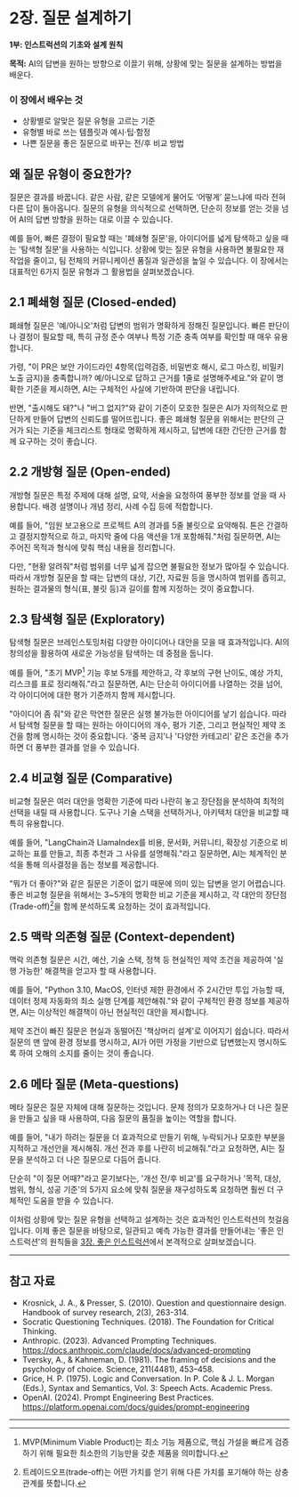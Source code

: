 # 2장. 질문 설계하기

**1부: 인스트럭션의 기초와 설계 원칙**

**목적:** AI의 답변을 원하는 방향으로 이끌기 위해, 상황에 맞는 질문을 설계하는 방법을 배운다.

### 이 장에서 배우는 것
- 상황별로 알맞은 질문 유형을 고르는 기준
- 유형별 바로 쓰는 템플릿과 예시·팁·함정
- 나쁜 질문을 좋은 질문으로 바꾸는 전/후 비교 방법

## 왜 질문 유형이 중요한가?

질문은 결과를 바꿉니다. 같은 사람, 같은 모델에게 물어도 ‘어떻게’ 묻느냐에 따라 전혀 다른 답이 돌아옵니다. 질문의 유형을 의식적으로 선택하면, 단순히 정보를 얻는 것을 넘어 AI의 답변 방향을 원하는 대로 이끌 수 있습니다.

예를 들어, 빠른 결정이 필요할 때는 '폐쇄형 질문'을, 아이디어를 넓게 탐색하고 싶을 때는 '탐색형 질문'을 사용하는 식입니다. 상황에 맞는 질문 유형을 사용하면 불필요한 재작업을 줄이고, 팀 전체의 커뮤니케이션 품질과 일관성을 높일 수 있습니다. 이 장에서는 대표적인 6가지 질문 유형과 그 활용법을 살펴보겠습니다.

 

## 2.1 폐쇄형 질문 (Closed-ended)

폐쇄형 질문은 '예/아니오'처럼 답변의 범위가 명확하게 정해진 질문입니다. 빠른 판단이나 결정이 필요할 때, 특히 규정 준수 여부나 특정 기준 충족 여부를 확인할 때 매우 유용합니다.

가령, "이 PR은 보안 가이드라인 4항목(입력검증, 비밀번호 해시, 로그 마스킹, 비밀키 노출 금지)을 충족합니까? 예/아니오로 답하고 근거를 1줄로 설명해주세요."와 같이 명확한 기준을 제시하면, AI는 구체적인 사실에 기반하여 판단을 내립니다.

반면, "출시해도 돼?"나 "버그 없지?"와 같이 기준이 모호한 질문은 AI가 자의적으로 판단하게 만들어 답변의 신뢰도를 떨어뜨립니다. 좋은 폐쇄형 질문을 위해서는 판단의 근거가 되는 기준을 체크리스트 형태로 명확하게 제시하고, 답변에 대한 간단한 근거를 함께 요구하는 것이 좋습니다.

## 2.2 개방형 질문 (Open-ended)

개방형 질문은 특정 주제에 대해 설명, 요약, 서술을 요청하여 풍부한 정보를 얻을 때 사용합니다. 배경 설명이나 개념 정리, 사례 수집 등에 적합합니다.

예를 들어, "임원 보고용으로 프로젝트 A의 경과를 5줄 불릿으로 요약해줘. 톤은 간결하고 결정지향적으로 하고, 마지막 줄에 다음 액션을 1개 포함해줘."처럼 질문하면, AI는 주어진 목적과 형식에 맞춰 핵심 내용을 정리합니다.

다만, "현황 알려줘"처럼 범위를 너무 넓게 잡으면 불필요한 정보가 많아질 수 있습니다. 따라서 개방형 질문을 할 때는 답변의 대상, 기간, 자료원 등을 명시하여 범위를 좁히고, 원하는 결과물의 형식(표, 불릿 등)과 길이를 함께 지정하는 것이 중요합니다.

## 2.3 탐색형 질문 (Exploratory)

탐색형 질문은 브레인스토밍처럼 다양한 아이디어나 대안을 모을 때 효과적입니다. AI의 창의성을 활용하여 새로운 가능성을 탐색하는 데 중점을 둡니다.

예를 들어, "초기 MVP[^1] 기능 후보 5개를 제안하고, 각 후보의 구현 난이도, 예상 가치, 리스크를 표로 정리해줘."라고 질문하면, AI는 단순히 아이디어를 나열하는 것을 넘어, 각 아이디어에 대한 평가 기준까지 함께 제시합니다.

"아이디어 좀 줘"와 같은 막연한 질문은 실행 불가능한 아이디어를 낳기 쉽습니다. 따라서 탐색형 질문을 할 때는 원하는 아이디어의 개수, 평가 기준, 그리고 현실적인 제약 조건을 함께 명시하는 것이 중요합니다. '중복 금지'나 '다양한 카테고리' 같은 조건을 추가하면 더 풍부한 결과를 얻을 수 있습니다.

## 2.4 비교형 질문 (Comparative)

비교형 질문은 여러 대안을 명확한 기준에 따라 나란히 놓고 장단점을 분석하여 최적의 선택을 내릴 때 사용합니다. 도구나 기술 스택을 선택하거나, 아키텍처 대안을 비교할 때 특히 유용합니다.

예를 들어, "LangChain과 LlamaIndex를 비용, 문서화, 커뮤니티, 확장성 기준으로 비교하는 표를 만들고, 최종 추천과 그 사유를 설명해줘."라고 질문하면, AI는 체계적인 분석을 통해 의사결정을 돕는 정보를 제공합니다.

"뭐가 더 좋아?"와 같은 질문은 기준이 없기 때문에 의미 있는 답변을 얻기 어렵습니다. 좋은 비교형 질문을 위해서는 3~5개의 명확한 비교 기준을 제시하고, 각 대안의 장단점(Trade-off)[^2]을 함께 분석하도록 요청하는 것이 효과적입니다.

## 2.5 맥락 의존형 질문 (Context-dependent)

맥락 의존형 질문은 시간, 예산, 기술 스택, 정책 등 현실적인 제약 조건을 제공하여 '실행 가능한' 해결책을 얻고자 할 때 사용합니다.

예를 들어, "Python 3.10, MacOS, 인터넷 제한 환경에서 주 2시간만 투입 가능할 때, 데이터 정제 자동화의 최소 실행 단계를 제안해줘."와 같이 구체적인 환경 정보를 제공하면, AI는 이상적인 해결책이 아닌 현실적인 대안을 제시합니다.

제약 조건이 빠진 질문은 현실과 동떨어진 '책상머리 설계'로 이어지기 쉽습니다. 따라서 질문의 맨 앞에 환경 정보를 명시하고, AI가 어떤 가정을 기반으로 답변했는지 명시하도록 하여 오해의 소지를 줄이는 것이 좋습니다.

## 2.6 메타 질문 (Meta-questions)

메타 질문은 질문 자체에 대해 질문하는 것입니다. 문제 정의가 모호하거나 더 나은 질문을 만들고 싶을 때 사용하여, 다음 질문의 품질을 높이는 역할을 합니다.

예를 들어, "내가 하려는 질문을 더 효과적으로 만들기 위해, 누락되거나 모호한 부분을 지적하고 개선안을 제시해줘. 개선 전과 후를 나란히 비교해줘."라고 요청하면, AI는 질문을 분석하고 더 나은 질문으로 다듬어 줍니다.

단순히 "이 질문 어때?"라고 묻기보다는, '개선 전/후 비교'를 요구하거나 '목적, 대상, 범위, 형식, 성공 기준'의 5가지 요소에 맞춰 질문을 재구성하도록 요청하면 훨씬 더 구체적인 도움을 받을 수 있습니다.

이처럼 상황에 맞는 질문 유형을 선택하고 설계하는 것은 효과적인 인스트럭션의 첫걸음입니다. 이제 좋은 질문을 바탕으로, 일관되고 예측 가능한 결과를 만들어내는 '좋은 인스트럭션'의 원칙들을 [3장. 좋은 인스트럭션](03-good-instructions.md)에서 본격적으로 살펴보겠습니다.

---

## 참고 자료

- Krosnick, J. A., & Presser, S. (2010). Question and questionnaire design. Handbook of survey research, 2(3), 263-314.
- Socratic Questioning Techniques. (2018). The Foundation for Critical Thinking.
- Anthropic. (2023). Advanced Prompting Techniques. https://docs.anthropic.com/claude/docs/advanced-prompting
 - Tversky, A., & Kahneman, D. (1981). The framing of decisions and the psychology of choice. Science, 211(4481), 453–458.
 - Grice, H. P. (1975). Logic and Conversation. In P. Cole & J. L. Morgan (Eds.), Syntax and Semantics, Vol. 3: Speech Acts. Academic Press.
 - OpenAI. (2024). Prompt Engineering Best Practices. https://platform.openai.com/docs/guides/prompt-engineering

---

[^1]: MVP(Minimum Viable Product)는 최소 기능 제품으로, 핵심 가설을 빠르게 검증하기 위해 필요한 최소한의 기능만을 갖춘 제품을 의미합니다.
[^2]: 트레이드오프(trade-off)는 어떤 가치를 얻기 위해 다른 가치를 포기해야 하는 상충 관계를 뜻합니다.
